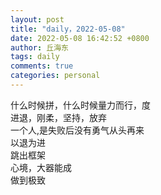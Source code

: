 ```yaml
---
layout: post
title: "daily，2022-05-08"
date: 2022-05-08 16:42:52 +0800
author: 丘海东 
tags: daily
comments: true
categories: personal
---
```

什么时候拼，什么时候量力而行，度  
进退，刚柔，坚持，放弃  
一个人,是失败后没有勇气从头再来  
以退为进  
跳出框架  
心境，大器能成  
做到极致
